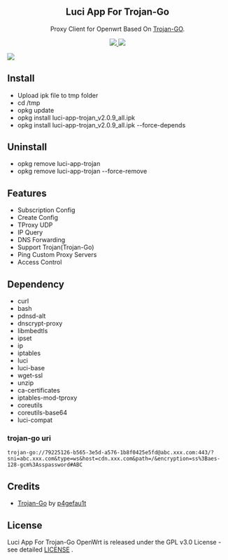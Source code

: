<h2 align="center">
  <br>Luci App For Trojan-Go <br>
</h2>
  <p align="center">
	Proxy Client for Openwrt Based On <a href="https://github.com/p4gefau1t/trojan-go" target="_blank">Trojan-GO</a>.
  </p>
  <p align="center">
  <a target="_blank" href="https://github.com/frainzy1477/luci-app-trojan/releases/tag/v2.0.9">
    <img src="https://img.shields.io/badge/Luci%20App%20For%20TrojanGo-v2.0.9-blue.svg"> 	  
  </a>
  <a href="https://github.com/frainzy1477/luci-app-trojan/releases" target="_blank">
        <img src="https://img.shields.io/github/downloads/frainzy1477/luci-app-trojan/total.svg?style=flat-square"/>
   </a>
  </p>

  ![](https://raw.githubusercontent.com/frainzy1477/luci-app-trojan/master/client.png)
  
 ## Install
- Upload ipk file to tmp folder
- cd /tmp
- opkg update
- opkg install luci-app-trojan_v2.0.9_all.ipk  
- opkg install luci-app-trojan_v2.0.9_all.ipk --force-depends

 ## Uninstall
- opkg remove luci-app-trojan 
- opkg remove luci-app-trojan --force-remove

## Features
- Subscription Config
- Create Config
- TProxy UDP
- IP Query
- DNS Forwarding
- Support Trojan(Trojan-Go)
- Ping Custom Proxy Servers
- Access Control

## Dependency
- curl
- bash
- pdnsd-alt
- dnscrypt-proxy
- libmbedtls
- ipset
- ip
- iptables
- luci
- luci-base
- wget-ssl
- unzip
- ca-certificates
- iptables-mod-tproxy
- coreutils 
- coreutils-base64 
- luci-compat

### trojan-go uri
```
trojan-go://79225126-b565-3e5d-a576-1b8f0425e5fd@abc.xxx.com:443/?sni=abc.xxx.com&type=ws&host=cdn.xxx.com&path=/&encryption=ss%3Baes-128-gcm%3Asspassword#ABC
```
## Credits
* [Trojan-Go](https://github.com/p4gefau1t/trojan-go) by [p4gefau1t](https://github.com/p4gefau1t)

## License  
Luci App For Trojan-Go OpenWrt is released under the GPL v3.0 License - see detailed [LICENSE](https://github.com/frainzy1477/luci-app-trojan/blob/master/LICENSE) .
